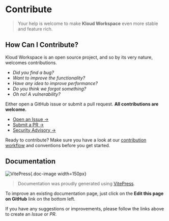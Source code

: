 # Contribute

> Your help is welcome to make **Kloud Workspace** even more stable and feature rich.

## How Can I Contribute?

Kloud Workspace is an open source project, and so by its very nature, welcomes contributions.

- *Did you find a bug?*
- *Want to improve the functionality?*
- *Have any idea to improve performance?*
- *Do you think we forgot something?*
- *Oh no! A vulnerability?*

Either open a GitHub issue or submit a pull request. **All contributions are welcome.**

- [Open an Issue →](https://github.com/kloudkit/ws-meta/issues/new/choose)
- [Submit a PR →](https://github.com/kloudkit/workspace/compare)
- [Security Advisory →](https://github.com/kloudkit/ws-meta/security/advisories/new)

Ready to contribute?
Make sure you have a look at our [contribution workflow](/contribute/contribution-workflow)
and conventions before you get started.

## Documentation

![VitePress](/icons/vitepress.svg){.doc-image width=150px}

> Documentation was proudly generated using [VitePress](https://vitepress.dev/).

To improve an existing documentation page, just click on the **Edit this page on GitHub**
link on the bottom left.

If you have any suggestions or improvements, please follow the links above to create an
*Issue* or *PR*.
